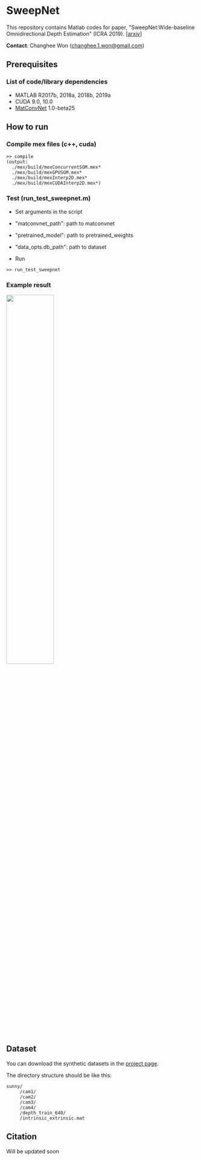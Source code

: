 # SweepNet
This repository contains Matlab codes for paper, "SweepNet:Wide-baseline Omnidirectional Depth Estimation" (ICRA 2019). [[arxiv](https://arxiv.org/abs/1902.10904)]

**Contact**: Changhee Won (changhee.1.won@gmail.com)


## Prerequisites
### List of code/library dependencies
- MATLAB R2017b, 2018a, 2018b, 2019a
- CUDA 9.0, 10.0
- [MatConvNet](http://www.vlfeat.org/matconvnet/) 1.0-beta25


## How to run
### Compile mex files (c++, cuda)
```
>> compile
(output:
  ./mex/build/mexConcurrentSGM.mex*
  ./mex/build/mexGPUSGM.mex*
  ./mex/build/mexInterp2D.mex*
  ./mex/build/mexCUDAInterp2D.mex*)
```

### Test (run_test_sweepnet.m)
- Set arguments in the script
 - "matconvnet_path": path to matconvnet
 - "pretrained_model": path to pretrained_weights
 - "data_opts.db_path": path to dataset

- Run

```
>> run_test_sweepnet
```

### Example result
<img src="https://user-images.githubusercontent.com/7540390/56401334-3d51db00-6293-11e9-94ae-c9679d1773b5.png" width=50%>

## Dataset
You can download the synthetic datasets in the [project page](http://cvlab.hanyang.ac.kr/project/omnistereo).

The directory structure should be like this:
```
sunny/
     /cam1/
     /cam2/
     /cam3/
     /cam4/
     /depth_train_640/
     /intrinsic_extrinsic.mat
```

## Citation
Will be updated soon
```
```
